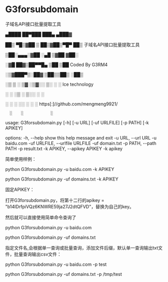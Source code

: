 # G3forsubdomain

子域名API接口批量提取工具


  ▄████  ██▀███   ███▄ ▄███▓
  
 ██▒ ▀█▒▓██ ▒ ██▒▓██▒▀█▀ ██▒    子域名API接口批量提取工具
 
▒██░▄▄▄░▓██ ░▄█ ▒▓██    ▓██░    

░▓█  ██▓▒██▀▀█▄  ▒██    ▒██     Coded By G3RM4

░▒▓███▀▒░██▓ ▒██▒▒██▒   ░██▒    

 ░▒   ▒ ░ ▒▓ ░▒▓░░ ▒░   ░  ░    Ice technology
 
  ░   ░   ░▒ ░ ▒░░  ░      ░
  
░ ░   ░   ░░   ░ ░      ░       https[:]//github.com/mengmeng9921/

      ░    ░            ░                                       
      

usage: G3forsubdomain.py [-h] [-u URL] [-uf URLFILE] [-p PATH] [-k APIKEY]


options:
  -h,   --help      show this help message and exit
  -u    URL,        --url     URL           -u    baidu.com
  -uf   URLFILE,    --urlfile URLFILE       -uf    domain.txt
  -p    PATH,       --path    PATH          -p    result.txt
  -k    APIKEY,     --apikey  APIKEY        -k    apikey


简单使用样例：

python G3forsubdomain.py -u   baidu.com     -k APIKEY

python G3forsubdomain.py -uf  domains.txt   -k APIKEY


固定APIKEY：

打开G3forsubdomain.py，将第十二行的apikey = "b14lDrfpiVQz6KNWRE59ja27J2dtQFVD"，替换为自己的key。

然后就可以直接使用简单命令查询了

python G3forsubdomain.py -u   baidu.com

python G3forsubdomain.py -uf  domains.txt



指定文件名,会根据单一查询或批量查询，添加文件后缀，默认单一查询输出txt文件，批量查询输出csv文件：

python G3forsubdomain.py -u   baidu.com     -p test

python G3forsubdomain.py -uf  domains.txt   -p /tmp/test

